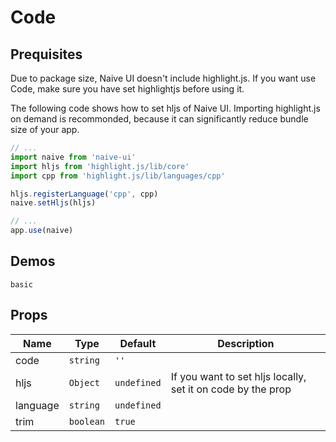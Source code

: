 # Code

## Prequisites

<n-alert title="Note" type="warning" style="margin-bottom: 16px;">
  Due to package size, Naive UI doesn't include highlight.js. If you want use Code, make sure you have set highlightjs before using it.
</n-alert>

The following code shows how to set hljs of Naive UI. Importing highlight.js on demand is recommonded, because it can significantly reduce bundle size of your app.

```js
// ...
import naive from 'naive-ui'
import hljs from 'highlight.js/lib/core'
import cpp from 'highlight.js/lib/languages/cpp'

hljs.registerLanguage('cpp', cpp)
naive.setHljs(hljs)

// ...
app.use(naive)
```

## Demos

```demo
basic
```

## Props

| Name | Type | Default | Description |
| --- | --- | --- | --- |
| code | `string` | `''` |  |
| hljs | `Object` | `undefined` | If you want to set hljs locally, set it on code by the prop |
| language | `string` | `undefined` |  |
| trim | `boolean` | `true` |  |
